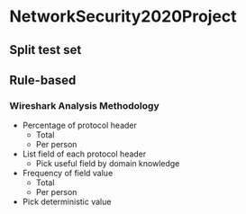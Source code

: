 # NetworkSecurity2020Project

## Split test set
## Rule-based
### Wireshark Analysis Methodology
- Percentage of protocol header
    - Total
    - Per person
- List field of each protocol header
    - Pick useful field by domain knowledge
- Frequency of field value
    - Total
    - Per person
- Pick deterministic value
